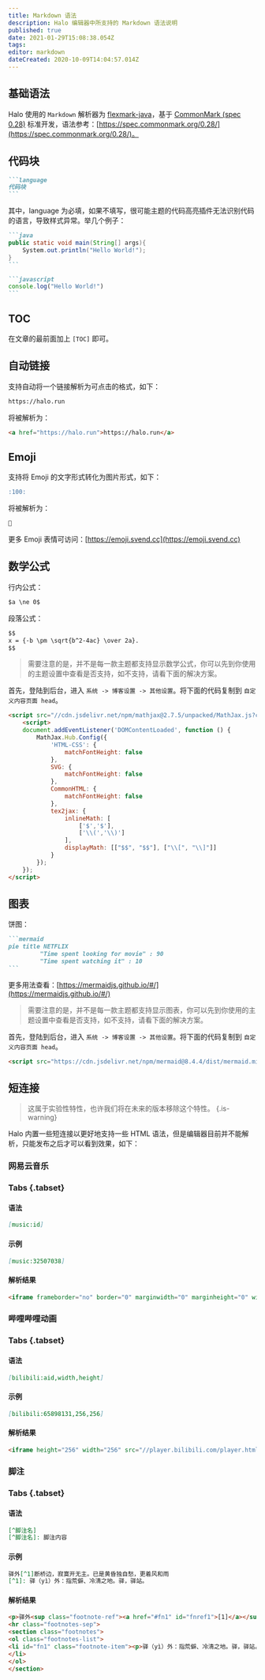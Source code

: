 ```yaml
---
title: Markdown 语法
description: Halo 编辑器中所支持的 Markdown 语法说明
published: true
date: 2021-01-29T15:08:38.054Z
tags: 
editor: markdown
dateCreated: 2020-10-09T14:04:57.014Z
---
```


## 基础语法

Halo 使用的 `Markdown` 解析器为 [flexmark-java](https://github.com/vsch/flexmark-java)，基于 [CommonMark (spec 0.28)](https://spec.commonmark.org/0.28/) 标准开发，语法参考：[https://spec.commonmark.org/0.28/](https://spec.commonmark.org/0.28/)。

## 代码块

````markdown
```language
代码块
```
````

其中，language 为必填，如果不填写，很可能主题的代码高亮插件无法识别代码的语言，导致样式异常。举几个例子：

````markdown
```java
public static void main(String[] args){
    System.out.println("Hello World!");
}
```
````

````markdown
```javascript
console.log("Hello World!")
```
````

## TOC

在文章的最前面加上 `[TOC]` 即可。

## 自动链接

支持自动将一个链接解析为可点击的格式，如下：

````markdown
https://halo.run
````

将被解析为：

```html
<a href="https://halo.run">https://halo.run</a>
```

## Emoji

支持将 Emoji 的文字形式转化为图片形式，如下：

```markdown
:100:
```

将被解析为：

```html
💯
```

更多 Emoji 表情可访问：[https://emoji.svend.cc](https://emoji.svend.cc)

## 数学公式

行内公式：

```markdown
$a \ne 0$
```

段落公式：

```markdown
$$
x = {-b \pm \sqrt{b^2-4ac} \over 2a}.
$$
```

> 需要注意的是，并不是每一款主题都支持显示数学公式，你可以先到你使用的主题设置中查看是否支持，如不支持，请看下面的解决方案。

首先，登陆到后台，进入 `系统 -> 博客设置 -> 其他设置`。将下面的代码复制到 `自定义内容页面 head`。

```html
<script src="//cdn.jsdelivr.net/npm/mathjax@2.7.5/unpacked/MathJax.js?config=TeX-MML-AM_CHTML" defer></script>
    <script>
    document.addEventListener('DOMContentLoaded', function () {
        MathJax.Hub.Config({
            'HTML-CSS': {
                matchFontHeight: false
            },
            SVG: {
                matchFontHeight: false
            },
            CommonHTML: {
                matchFontHeight: false
            },
            tex2jax: {
                inlineMath: [
                    ['$','$'],
                    ['\\(','\\)']
                ],
                displayMath: [["$$", "$$"], ["\\[", "\\]"]]
            }
        });
    });
</script>
```

## 图表

饼图：

````markdown
```mermaid
pie title NETFLIX
         "Time spent looking for movie" : 90
         "Time spent watching it" : 10
```
````

更多用法查看：[https://mermaidjs.github.io/#/](https://mermaidjs.github.io/#/)

> 需要注意的是，并不是每一款主题都支持显示图表，你可以先到你使用的主题设置中查看是否支持，如不支持，请看下面的解决方案。

首先，登陆到后台，进入 `系统 -> 博客设置 -> 其他设置`。将下面的代码复制到 `自定义内容页面 head`。

```html
<script src="https://cdn.jsdelivr.net/npm/mermaid@8.4.4/dist/mermaid.min.js"></script>
```

## 短连接

> 这属于实验性特性，也许我们将在未来的版本移除这个特性。
{.is-warning}

Halo 内置一些短连接以更好地支持一些 HTML 语法，但是编辑器目前并不能解析，只能发布之后才可以看到效果，如下：

### 网易云音乐

### Tabs {.tabset}
#### 语法

```markdown
[music:id]
```

#### 示例

```markdown
[music:32507038]
```

#### 解析结果

```html
<iframe frameborder="no" border="0" marginwidth="0" marginheight="0" width=330 height=86 src="//music.163.com/outchain/player?type=2&id=32507038&auto=1&height=66"></iframe>
```

### 哔哩哔哩动画

### Tabs {.tabset}
#### 语法

```markdown
[bilibili:aid,width,height]
```

#### 示例

```markdown
[bilibili:65898131,256,256]
```

#### 解析结果

```html
<iframe height="256" width="256" src="//player.bilibili.com/player.html?aid=65898131" scrolling="no" border="0" frameborder="no"  framespacing="0" allowfullscreen="true">  </iframe>
```

### 脚注

### Tabs {.tabset}
#### 语法

```markdown
[^脚注名]
[^脚注名]: 脚注内容
```

#### 示例

```markdown
驿外[^1]断桥边，寂寞开无主。已是黄昏独自愁，更着风和雨
[^1]: 驿（yì）外：指荒僻、冷清之地。驿，驿站。
```

#### 解析结果

```html
<p>驿外<sup class="footnote-ref"><a href="#fn1" id="fnref1">[1]</a></sup>断桥边，寂寞开无主。已是黄昏独自愁，更着风和雨</p>
<hr class="footnotes-sep">
<section class="footnotes">
<ol class="footnotes-list">
<li id="fn1" class="footnote-item"><p>驿（yì）外：指荒僻、冷清之地。驿，驿站。 <a href="#fnref1" class="footnote-backref">↩︎</a></p>
</li>
</ol>
</section>
```